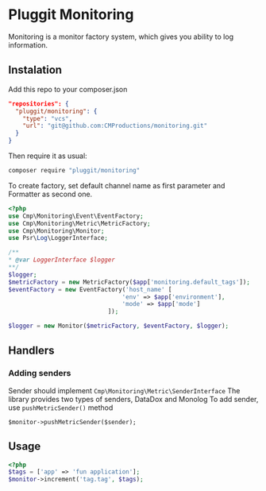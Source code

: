 # Pluggit Monitoring

Monitoring is a monitor factory system, which gives you ability to log information.

## Instalation

Add this repo to your composer.json

````json
"repositories": {
  "pluggit/monitoring": {
    "type": "vcs",
    "url": "git@github.com:CMProductions/monitoring.git"
  }
}
````

Then require it as usual:

``` bash
composer require "pluggit/monitoring"
```

To create factory, set default channel name as first parameter and Formatter as second one.
```php
<?php
use Cmp\Monitoring\Event\EventFactory;
use Cmp\Monitoring\Metric\MetricFactory;
use Cmp\Monitoring\Monitor;
use Psr\Log\LoggerInterface;

/**
* @var LoggerInterface $logger
**/
$logger;
$metricFactory = new MetricFactory($app['monitoring.default_tags']);
$eventFactory = new EventFactory('host_name' [
                                'env' => $app['environment'],
                                'mode' => $app['mode']
                            ]);

$logger = new Monitor($metricFactory, $eventFactory, $logger);
```
## Handlers
### Adding senders
Sender should implement ``Cmp\Monitoring\Metric\SenderInterface``
The library provides two types of senders, DataDox and Monolog
To add sender, use ``pushMetricSender()`` method
```php=
$monitor->pushMetricSender($sender);
```

## Usage
```php
<?php
$tags = ['app' => 'fun application'];
$monitor->increment('tag.tag', $tags);
```
